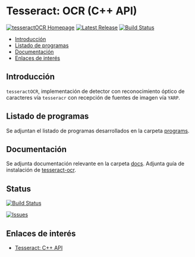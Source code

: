 # Tesseract: OCR (C++ API)

[![tesseractOCR Homepage](https://img.shields.io/badge/tesseractOCR-master-orange.svg)](https://github.com/davidvelascogarcia/tesseractOCR/tree/master/docs) [![Latest Release](https://img.shields.io/github/tag/davidvelascogarcia/tesseractOCR.svg?label=Latest%20Release)](https://github.com/davidvelascogarcia/tesseractOCR/tags)
[![Build Status](https://travis-ci.org/davidvelascogarcia/tesseractOCR.svg?branch=master)](https://travis-ci.org/davidvelascogarcia/tesseractOCR)

- [Introducción](#introducción)
- [Listado de programas](#listado-de-programas)
- [Documentación](#documentación)
- [Enlaces de interés](#enlaces-de-interés)

## Introducción

`tesseractOCR`, implementación de detector con reconocimiento óptico de caracteres vía `tesseracr` con recepción de fuentes de imagen vía `YARP`.

## Listado de programas

Se adjuntan el listado de programas desarrollados en la carpeta [programs](./programs).

## Documentación

Se adjunta documentación relevante en la carpeta [docs](./docs).
Adjunta guía de instalación de [tesseract-ocr](./docs/README.md).

## Status

[![Build Status](https://travis-ci.org/davidvelascogarcia/tesseractOCR.svg?branch=master)](https://travis-ci.org/davidvelascogarcia/tesseractOCR)

[![Issues](https://img.shields.io/github/issues/davidvelascogarcia/tesseractOCR.svg?label=Issues)](https://github.com/davidvelascogarcia/tesseractOCR/issues)

## Enlaces de interés

* [Tesseract: C++ API](https://github.com/tesseract-ocr/)

